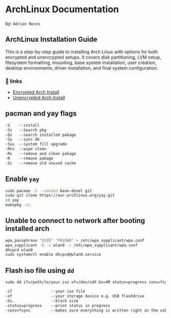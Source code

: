 # ArchLinux Documentation
by: `Adrian Noces`

## ArchLinux Installation Guide

This is a step-by-step guide to installing Arch Linux with options for both encrypted and unencrypted setups. It covers disk partitioning, LVM setup, filesystem formatting, mounting, base system installation, user creation, desktop environments, driver installation, and final system configuration.

### 📌 links
- [Encrypted Arch Install](https://github.com/NocesAdrian/Archlinux-Documentation/blob/main/encrypted%20arch.md)
- [Unencrypted Arch Install](https://github.com/NocesAdrian/Archlinux-Documentation/blob/main/unencrypted%20arch.md)

## pacman and yay flags
```txt
-S    --install
-Ss   --Search pkg
-Qs   --search installed pakage
-Sy   --sync db
-Syu  --system fill upgrade
-Rns  --wipe clean
-Rs   --remove and clean pakage
-R    --remove pakage
-Sc   --remove old unused cache
```

## Enable `yay`
```bash
sudo pacman -S --needed base-devel git
sudo git clone https://aur.archlinux.org/yay.git
cd yay
makepkg -si
```

## Unable to connect to network after booting installed arch
```bash
wpa_passphrase "SSID" "PASSWD" > /etc/wpa_supplicant/wpa.conf
wpa_supplicant -B -i wlan0 -c /etc/wpa_supplicant/wpa.conf
dhcpcd wlan0
sudo systemctl enable dhcpcd@wlan0.service
```

## Flash iso file using `dd`
```txt
sudo dd if=/path/to/your.iso of=/dev/sdX bs=4M status=progress conv=fsync

-if                 --your iso file
-of                 --your storage device e.g. USB flashdrive
-bs.                --block size
-status=progress    --print status in progress
-conv=fsync         --makes sure everything is written right in the usb
```

